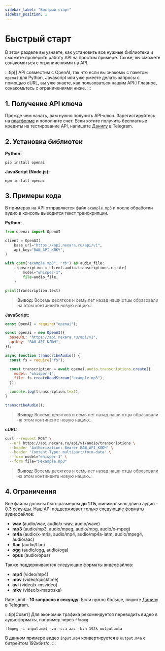 ```yaml
---
sidebar_label: "Быстрый старт"
sidebar_position: 1
---
```


# Быстрый старт

В этом разделе вы узнаете, как установить все нужные библиотеки и сможете проверить работу API на простом примере. Также, вы cможете ознакомиться с ограничениями на API.

:::tip[]
API совместим с OpenAI, так что если вы знакомы с пакетом `openai` для Python, Javascript или уже умеете делать запросы с помощью cURL, вы уже знаете, как пользоваться нашим API:) Главное, ознакомьтесь с ограничениями ниже.
:::

## 1. Получение API ключа

Прежде чем начать, вам нужно получить API-ключ. Зарегистируйтесь на [платформе](https://app.nexara.ru) и пополните счет. Если хотите получить бесплатные кредиты на тестирование API, напишите [Данилу](https://t.me/RND_RandoM) в Telegram.

## 2. Установка библиотек

**Python:**

```
pip install openai
```

**JavaScript (Node.js):**

```
npm install openai
```

## 3. Примеры кода

В примерах на API отправляется файл `example.mp3` и после обработки аудио в консоль выводится текст транскрипции.

**Python:**

```py
from openai import OpenAI

client = OpenAI(
    base_url="https://api.nexara.ru/api/v1",
    api_key="ВАШ_API_КЛЮЧ",
)

with open("example.mp3", "rb") as audio_file:
    transcription = client.audio.transcriptions.create(
        model="whisper-1",
        file=audio_file,
    )

print(transcription.text)
```

> **Вывод:** Восемь десятков и семь лет назад наши отцы образовали на этом континенте новую нацию...

**JavaScript:**

```js
const OpenAI = require("openai");

const openai = new OpenAI({
  baseURL: "https://api.nexara.ru/api/v1",
  apiKey: "ВАШ_API_КЛЮЧ",
});

async function transcribeAudio() {
  const fs = require("fs");

  const transcription = await openai.audio.transcriptions.create({
    model: "whisper-1",
    file: fs.createReadStream("example.mp3"),
  });

  console.log(transcription.text);
}

transcribeAudio();
```

> **Вывод:** Восемь десятков и семь лет назад наши отцы образовали на этом континенте новую нацию...

**cURL:**

```bash
curl --request POST \
  --url https://api.nexara.ru/api/v1/audio/transcriptions \
  --header 'Authorization: Bearer ВАШ_API_КЛЮЧ' \
  --header 'Content-Type: multipart/form-data' \
  --form model="whisper-1" \
  --form file="@example.mp3"
```

> **Вывод:** Восемь десятков и семь лет назад наши отцы образовали на этом континенте новую нацию...

## 4. Ограничения

Все файлы должны быть размером **до 1 ГБ**, минимальная длина аудио - 0.3 секунды. Наш API поддерживает только следующие форматы аудиофайлов:

- **wav** (audio/wav, audio/x-wav, audio/wave)
- **mp3** (audio/mp3, audio/mpeg, audio/mpg, audio/x-mpeg)
- **m4a** (audio/x-m4a, audio/mp4, audio/mp4a-latm, audio/mpeg4, audio/aac)
- **flac** (audio/flac)
- **ogg** (audio/ogg, audio/oga)
- **opus** (audio/opus)

Также поддерживаются следующие форматы видеофайлов:

- **mp4** (video/mp4)
- **mov** (video/quicktime)
- **avi** (video/x-msvideo)
- **mkv** (video/x-matroska)

Rate Limit - **10 запросов в секунду**. Если нужно больше, пишите [Данилу](https://t.me/RND_RandoM) в Telegram.

:::tip[Совет]
Для экономии трафика рекомендуется переводить видео в аудиоформаты, например через `ffmpeg`:

```
ffmpeg -i input.mp4 -vn -c:a aac -b:a 192k output.m4a
```

В данном примере видео `input.mp4` конвертируется в `output.m4a` с битрейтом 192кбит/с.
:::
